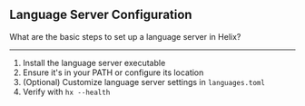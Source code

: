 ## Language Server Configuration

What are the basic steps to set up a language server in Helix?

---

1. Install the language server executable
2. Ensure it's in your PATH or configure its location
3. (Optional) Customize language server settings in `languages.toml`
4. Verify with `hx --health`


